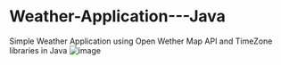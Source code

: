 # Weather-Application---Java
Simple Weather Application using Open Wether Map API and TimeZone libraries in Java
![image](https://github.com/user-attachments/assets/8f741c1a-b4d6-416d-8b11-16a70569df11)

